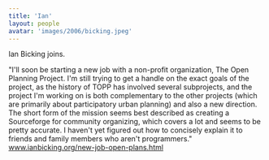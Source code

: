 ```yaml
---
title: 'Ian'
layout: people
avatar: 'images/2006/bicking.jpeg'
---
```


Ian Bicking joins.

"I'll soon be starting a new job with a non-profit organization, The Open Planning Project. I'm still trying to get a handle on the exact goals of the project, as the history of TOPP has involved several subprojects, and the project I'm working on is both complementary to the other projects (which are primarily about participatory urban planning) and also a new direction. The short form of the mission seems best described as creating a Sourceforge for community organizing, which covers a lot and seems to be pretty accurate. I haven't yet figured out how to concisely explain it to friends and family members who aren't programmers." <a href="http://www.ianbicking.org/new-job-open-plans.html">www.ianbicking.org/new-job-open-plans.html</a>